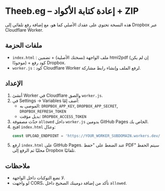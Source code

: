 # Theeb.eg – إعادة كتابة الأكواد + ZIP
هذه النسخة تحتوي على عقدك الأصلي كما هو، مع إضافة رفع تلقائي إلى Dropbox عبر Cloudflare Worker.

## ملفات الحزمة
- `index.html` : ملف الواجهة (نسختك الأصلية) + تضمين html2pdf (إن لم يكن موجودًا) + كود رفع Dropbox.
- `worker.js` : كود Cloudflare Worker لرفع الملف وإنشاء رابط مشاركة.
  
## الإعداد
1) أنشئ Worker في Cloudflare والصق `worker.js`.
2) في Settings → Variables أضف إمّا:
   - الموصى به: `DROPBOX_APP_KEY`, `DROPBOX_APP_SECRET`, `DROPBOX_REFRESH_TOKEN`
   - بديل مؤقت: `DROPBOX_ACCESS_TOKEN`
3) حدّث مصفوفة `allowed` داخل `worker.js` بدومين GitHub Pages الخاص بك.
4) افتح `index.html` وعدّل:
   ```js
   const UPLOAD_ENDPOINT = 'https://YOUR_WORKER_SUBDOMAIN.workers.dev/upload';
   ```
5) ارفع `index.html` على GitHub Pages. عند الضغط على "حفظ PDF" سيتم الحفظ محليًا ثم الرفع إلى Dropbox تلقائيًا.

## ملاحظات
- لا تضع التوكنات داخل الواجهة.
- لو واجهت CORS، تأكد من إضافة دومينك الصحيح داخل `allowed`.
